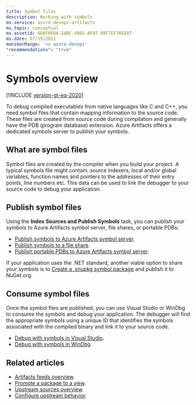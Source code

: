 ```yaml
---
title: Symbol files
description: Working with symbols
ms.service: azure-devops-artifacts
ms.topic: conceptual
ms.assetid: 6D0F0D86-2ADC-4902-AFA7-98F7EF78EE07
ms.date: 07/15/2021
monikerRange: '<= azure-devops'
"recommendations": "true"
---
```


# Symbols overview

[!INCLUDE [version-gt-eq-2020](../../includes/version-gt-eq-2020.md)]

To debug compiled executables from native languages like C and C++, you need symbol files that contain mapping information to the source code. These files are created from source code during compilation and generally have the PDB (program database) extension. Azure Artifacts offers a dedicated symbols server to publish your symbols.

## What are symbol files

Symbol files are created by the compiler when you build your project. A typical symbols file might contain: source indexers, local and/or global variables, function names and pointers to the addresses of their entry points, line numbers etc. This data can be used to link the debugger to your source code to debug your application.

## Publish symbol files

Using the **Index Sources and Publish Symbols** task, you can publish your symbols to Azure Artifacts symbol server, file shares, or portable PDBs:  

- [Publish symbols to Azure Artifacts symbol server](../../pipelines/artifacts/symbols.md#publish-symbols-to-azure-artifacts-symbol-server).
- [Publish symbols to a file share](../../pipelines/artifacts/symbols.md#publish-symbols-to-a-file-share).
- [Publish portable PDBs to Azure Artifacts symbol server](../../pipelines/artifacts/symbols.md#publish-portable-pdbs-to-azure-artifacts-symbol-server).

If your application uses the .NET standard, another viable option to share your symbols is to [Create a .snupkg symbol package](/nuget/create-packages/symbol-packages-snupkg#creating-a-symbol-package) and publish it to NuGet.org.

## Consume symbol files

Once the symbol files are published, you can use Visual Studio or WinDbg to consume the symbols and debug your application. The debugger will find the appropriate symbols using a unique ID that identifies the symbols associated with the compiled binary and link it to your source code.

- [Debug with symbols in Visual Studio](../symbols/debug-with-symbols-visual-studio.md).
- [Debug with symbols in WinDbg](../symbols/debug-with-symbols-windbg.md).
 
## Related articles

- [Artifacts feeds overview](./feeds.md).
- [Promote a package to a view](../feeds/views.md).
- [Upstream sources overview](./upstream-sources.md).
- [Configure upstream behavior](./upstream-behavior.md).
